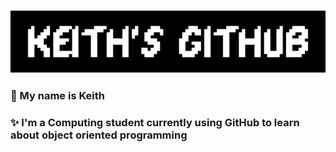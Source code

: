 ### ![Keith's Github](https://github.com/ItsYaBoiKeef/ItsYaBoiKeef/blob/master/Github%20Header.png?raw=true "Title")
### 💬 My name is Keith 
### ✨ I'm a Computing student currently using GitHub to learn about object oriented programming



<!--
**ItsYaBoiKeef/ItsYaBoiKeef** is a ✨ _special_ ✨ repository because its `README.md` (this file) appears on your GitHub profile.
